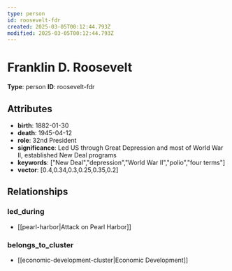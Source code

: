 ```yaml
---
type: person
id: roosevelt-fdr
created: 2025-03-05T00:12:44.793Z
modified: 2025-03-05T00:12:44.793Z
---
```


# Franklin D. Roosevelt

**Type**: person
**ID**: roosevelt-fdr

## Attributes

- **birth**: 1882-01-30
- **death**: 1945-04-12
- **role**: 32nd President
- **significance**: Led US through Great Depression and most of World War II, established New Deal programs
- **keywords**: ["New Deal","depression","World War II","polio","four terms"]
- **vector**: [0.4,0.34,0.3,0.25,0.35,0.2]

## Relationships

### led_during

- [[pearl-harbor|Attack on Pearl Harbor]]

### belongs_to_cluster

- [[economic-development-cluster|Economic Development]]

